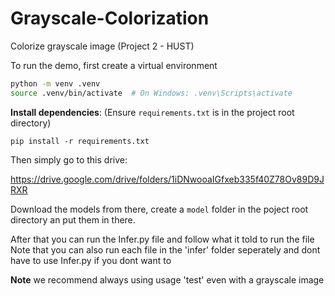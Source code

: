 # Grayscale-Colorization
Colorize grayscale image (Project 2 - HUST)

To run the demo, first create a virtual environment

```bash
python -m venv .venv
source .venv/bin/activate  # On Windows: .venv\Scripts\activate
```

 **Install dependencies**:
    (Ensure `requirements.txt` is in the project root directory)
```
pip install -r requirements.txt
```

Then simply go to this drive: 

https://drive.google.com/drive/folders/1iDNwooaIGfxeb335f40Z78Ov89D9JRXR


Download the models from there, create a `model` folder in the poject root directory an put them in there.

After that you can run the Infer.py file and follow what it told to run the file  
Note that you can also run each file in the 'infer' folder seperately and dont have to use Infer.py if you dont want to

**Note** we recommend always using usage 'test' even with a grayscale image